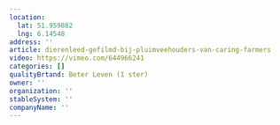 ```yaml
---
location:
  lat: 51.959882
  lng: 6.14548
address: ''
article: dierenleed-gefilmd-bij-pluimveehouders-van-caring-farmers
video: https://vimeo.com/644966241
categories: []
qualityBrtand: Beter Leven (1 ster)
owner: ''
organization: ''
stableSystem: ''
companyName: ''
---
```

